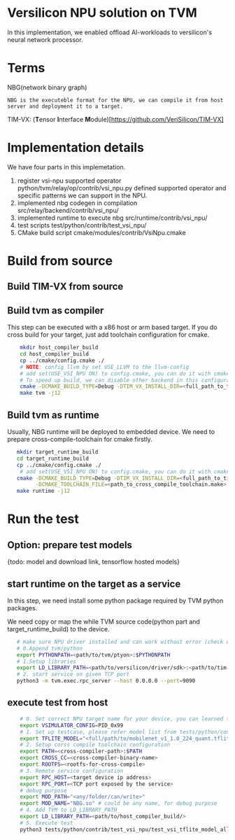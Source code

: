# Versilicon NPU solution on TVM

In this implementation, we enabled offload AI-workloads to versilicon's neural network processor.

# Terms
NBG(network binary graph)

    NBG is the executeble format for the NPU, we can compile it from host server and deployment it to a target.

TIM-VX: (**T**ensor **I**nterface **M**odule)[https://github.com/VeriSilicon/TIM-VX]

# Implementation details
We have four parts in this implemetation.
1. register vsi-npu supported operator 
    python/tvm/relay/op/contrib/vsi_npu.py defined supported operator and specific patterns we can support in the NPU.
2. implemented nbg codegen in compilation
    src/relay/backend/contrib/vsi_npu/
3. implemented runtime to execute nbg
    src/runtime/contrib/vsi_npu/
4. test scripts
    test/python/contrib/test_vsi_npu/
5. CMake build script
    cmake/modules/contrib/VsiNpu.cmake

# Build from source 

## Build TIM-VX from source

## Build tvm as compiler
This step can be executed with a x86 host or arm based target. If you do cross build for your target,
just add toolchain configuration for cmake.

```sh
    mkdir host_compiler_build
    cd host_compiler_build
    cp ../cmake/config.cmake ./
    # NOTE: config llvm by set USE_LLVM to the llvm-config
    # add set(USE_VSI_NPU ON) to config.cmake, you can do it with cmake command option too
    # To speed up build, we can disable other backend in this configuration file
    cmake -DCMAKE_BUILD_TYPE=Debug -DTIM_VX_INSTALL_DIR=<full_path_to_tim_vx_install> ..
    make tvm -j12
```

## Build tvm as runtime 
Usually, NBG runtime will be deployed to embedded device. We need to prepare cross-compile-toolchain for cmake firstly.

```bash
   mkdir target_runtime_build
   cd target_runtime_build
   cp ../cmake/config.cmake ./
    # add set(USE_VSI_NPU ON) to config.cmake, you can do it with cmake command option too
   cmake -DCMAKE_BUILD_TYPE=Debug -DTIM_VX_INSTALL_DIR=<full_path_to_tim_vx_target_build_install_dir> \
         -DCMAKE_TOOLCHAIN_FILE=<path_to_cross_compile_toolchain.make> ..
   make runtime -j12
```

# Run the test

## Option: prepare test models
{todo: model and download link, tensorflow hosted models}

## start runtime on the target as a service
In this step, we need install some python package required by TVM python packages.

We need copy or map the while TVM source code(python part and target_runtime_build) to the device. 
```bash
   # make sure NPU driver installed and can work without error (check dmesg after you insmod galcore)
   # 0.Append tvm/python 
   export PYTHONPATH=<path/to/tvm/ptyon>:$PYTHONPATH
   # 1.Setup libraries
   export LD_LIBRARY_PATH=<path/to/versilicon/driver/sdk>:<path/to/tim-vx/target/install>:<path/to/tvm/target_runtime_build/>:$LD_LIBRARY_PATH
   # 2. start service on given TCP port
   python3 -m tvm.exec.rpc_server --host 0.0.0.0 --port=9090
```

## execute test from host

```bash
    # 0. Set correct NPU target name for your device, you can learned this from your soc vendor
    export VSIMULATOR_CONFIG=PID_0x99
    # 1. Set up testcase, please refer model list from tests/python/contrib/test_vsi_npu/test_vsi_tflite_model_all.py
    export TFLITE_MODEL="<full/path/to/mobilenet_v1_1.0_224_quant.tflite>"
    # 2. Setup corss compile toolchain configuration 
    export PATH=<cross-compiler-path>:$PATH
    export CROSS_CC=<cross-compiler-binary-name>
    export ROOTFS=<rootfs-for-cross-compile>
    # 3. Remote service configuration
    export RPC_HOST=<target device ip address>
    export RPC_PORT=<TCP port exposed by the service>
    # debug purpose
    export MOD_PATH="<any/folder/can/write>"
    export MOD_NAME="NBG.so" # could be any name, for debug purpose
    # 4. Add TVM to LD_LIBRARY_PATH
    export LD_LIBRARY_PATH=<path/to/host_compiler_build/>
    # 5. Execute test
    python3 tests/python/contrib/test_vsi_npu/test_vsi_tflite_model_all.py
```
